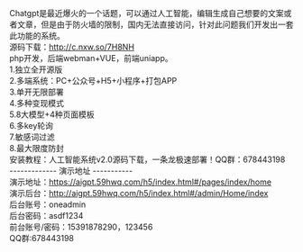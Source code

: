 Chatgpt是最近爆火的一个话题，可以通过人工智能，编辑生成自己想要的文案或者文章，但是由于防火墙的限制，国内无法直接访问，针对此问题我们开发出一套此功能的系统。
<br>
源码下载：http://c.nxw.so/7H8NH
<br>
php开发，后端webman+VUE，前端uniapp。
<br>
1.独立全开源版
<br>
2.多端系统：PC+公众号+H5+小程序+打包APP
<br>
3.单开无限部署
<br>
4.多种变现模式
<br>
5.8大模型+4种页面模板
<br>
6.多key轮询
<br>
7.敏感词过滤
<br>
8.最大限度防封
<br>
安装教程：人工智能系统v2.0源码下载，一条龙极速部署！QQ群：678443198
<br>
------------- 演示地址 -----------
<br>
演示地址：https://aigpt.59hwq.com/h5/index.html#/pages/index/home
<br>
演示后台：http://aigpt.59hwq.com/h5/index.html#/admin/Home/index
<br>
后台账号：oneadmin
<br>
后台密码：asdf1234
<br>
前台账号/密码：15391878290，123456
<br>
QQ群:678443198
